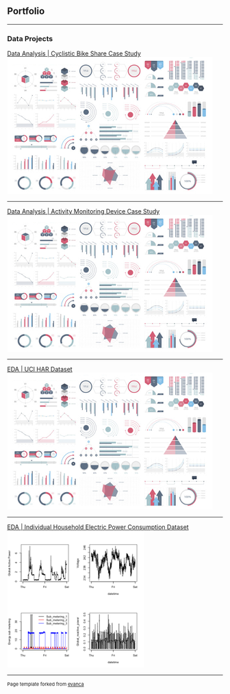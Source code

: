## Portfolio

---

### Data Projects 

[Data Analysis | Cyclistic Bike Share Case Study](/sample_page)
<img src="images/dummy_thumbnail.jpg?raw=true"/>

---
[Data Analysis | Activity Monitoring Device Case Study](/pdf/sample_presentation.pdf)
<img src="images/dummy_thumbnail.jpg?raw=true"/>

---
[EDA | UCI HAR Dataset](/sample_page)
<img src="images/dummy_thumbnail.jpg?raw=true"/>

---
[EDA | Individual Household Electric Power Consumption Dataset](/EDA_project1)
<img src="images/EDA_project1.png?raw=true"/>

---
<p style="font-size:11px">Page template forked from <a href="https://github.com/evanca/quick-portfolio">evanca</a></p>
<!-- Remove above link if you don't want to attibute -->
